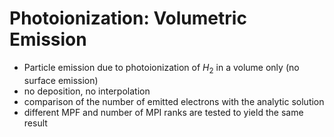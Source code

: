 # Photoionization: Volumetric Emission
* Particle emission due to photoionization of $`H_{2}`$ in a volume only (no surface emission)
* no deposition, no interpolation 
* comparison of the number of emitted electrons with the analytic solution
* different MPF and number of MPI ranks are tested to yield the same result
